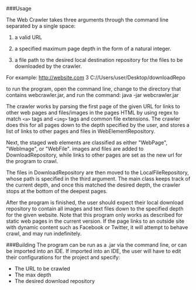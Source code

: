 ###Usage

The Web Crawler takes three arguments through the command line separated by a single space:

1. a valid URL

2. a specified maximum page depth in the form of a natural integer. 

3. a file path to the desired local destination repository for the 
files to be downloaded by the crawler. 

For example: 
http://website.com 3 C://Users/user/Desktop/downloadRepo

to run the program, open the command line, change to the directory
that contains webcrawler.jar, and run the command: 
java -jar webcrawler.jar <url> <depth> <destination file>

The crawler works by parsing the first page of the given URL
for links to other web pages and files/images in the pages HTML
by using regex to match `<a>` tags and `<img>` tags and common file extensions. 
The crawler does this for all pages down to the depth specified by the user, and stores a 
list of links to other pages and files in WebElementRepository.

Next, the staged web elements are classified as either "WebPage", "WebImage", or "WebFile". 
images and files are added to DownloadRepository, while links to other pages are set as the new 
url for the program to crawl. 

The files in DownloadRepository are then moved to the LocalFileRepository, whose path is 
specified in the third argument. The main class keeps track of the current depth, and once this matched the 
desired depth, the crawler stops at the bottom of the deepest pages. 

After the program is finished, the user should expect their local download repository to contain
all images and text files down to the specified depth for the given website. Note that this 
program only works as described for static web pages in the current version. If the page links to an
outside site with dynamic content such as Facebook or Twitter, it will attempt to behave crawl, and may 
run indefinitely. 

###Building
The program can be run as a .jar via the command line, or can be imported into an IDE. If imported
into an IDE, the user will have to edit their configurations for the project and specify:

+ The URL to be crawled
+ The max depth
+ The desired download repository


